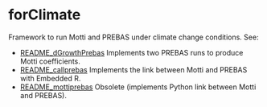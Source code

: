 # forClimate
Framework to run Motti and PREBAS under climate change conditions. See: 
+ [README_dGrowthPrebas](README_dGrowthPrebas.md) Implements two PREBAS runs to produce Motti coefficients.
+ [README_callprebas](README_callprebas.md) Implements the link between Motti and PREBAS with Embedded R.
+ [README_mottiprebas](README_mottiprebas.md) Obsolete (implements Python link between Motti and PREBAS).

